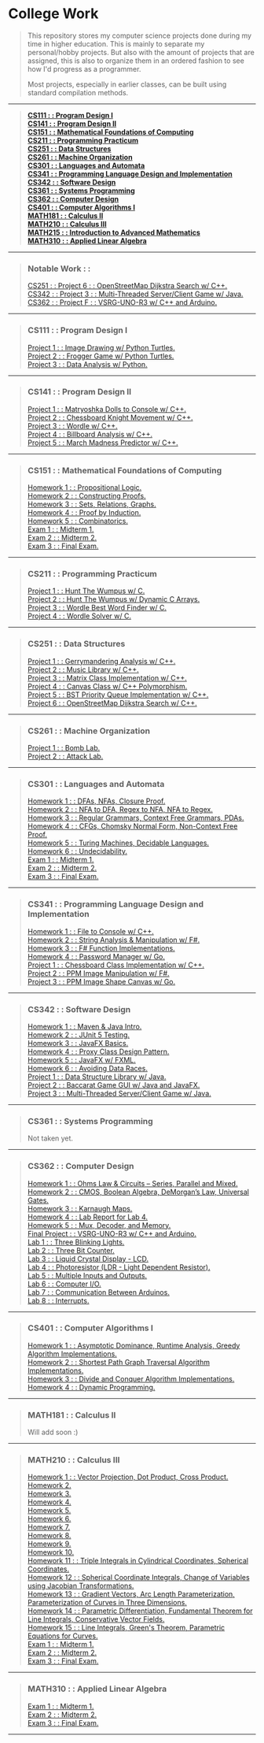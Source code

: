 # College Work
> This repository stores my computer science projects done during my time in higher education.
> This is mainly to separate my personal/hobby projects.
> But also with the amount of projects that are assigned,
> this is also to organize them in an ordered fashion to see how I'd progress as a programmer.
> 
> Most projects, especially in earlier classes, can be built using standard compilation methods.
---
> [**CS111 : : Program Design I**](#cs111---program-design-i "CS111")   
> [**CS141 : : Program Design II**](#cs141---program-design-ii "CS141")  
> [**CS151 : : Mathematical Foundations of Computing**](#cs151---mathematical-foundations-of-computing "CS151")  
> [**CS211 : : Programming Practicum**](#cs211---programming-practicum "CS211")  
> [**CS251 : : Data Structures**](#cs251---data-structures "CS251")  
> [**CS261 : : Machine Organization**](#cs261---machine-organization "CS261")  
> [**CS301 : : Languages and Automata**](#cs301---languages-and-automata "CS301")  
> [**CS341 : : Programming Language Design and Implementation**](#cs341---programming-language-design-and-implementation "CS341")  
> [**CS342 : : Software Design**](#cs342---software-design "CS342")  
> [**CS361 : : Systems Programming**](#cs361---systems-programming "CS361")  
> [**CS362 : : Computer Design**](#cs362---computer-design "CS362")  
> [**CS401 : : Computer Algorithms I**](#cs401---computer-algorithms-i "CS401")  
> [**MATH181 : : Calculus II**](#math181---calculus-ii "MATH181")  
> [**MATH210 : : Calculus III**](#math210---calculus-iii "MATH210")  
> [**MATH215 : : Introduction to Advanced Mathematics**](#math215---introduction-to-advanced-mathematics "MATH215")  
> [**MATH310 : : Applied Linear Algebra**](#math310---applied-linear-algebra "MATH310")
---  
> ### Notable Work : :  
> [CS251 : : Project 6 : : OpenStreetMap Dijkstra Search w/ C++.](https://github.com/typeRYOON/College-Work/tree/main/CS251/Project-6 "CS251-Project-6")  
> [CS342 : : Project 3 : : Multi-Threaded Server/Client Game w/ Java.](https://github.com/typeRYOON/College-Work/tree/main/CS342/Projects/Project-3 "Project 3")  
> [CS362 : : Project F : : VSRG-UNO-R3 w/ C++ and Arduino.](https://github.com/typeRYOON/VSRG-UNO-R3 "VSRG-UNO-R3")  
---
> ### CS111 : : Program Design I
> [Project 1 : : Image Drawing w/ Python Turtles.](https://github.com/typeRYOON/College-Work/tree/main/CS111/Project-1 "CS111-Project-1")  
> [Project 2 : : Frogger Game w/ Python Turtles.](https://github.com/typeRYOON/College-Work/tree/main/CS111/Project-2 "CS111-Project-2")  
> [Project 3 : : Data Analysis w/ Python.](https://github.com/typeRYOON/College-Work/tree/main/CS111/Project-3 "CS111-Project-3")
---
> ### CS141 : : Program Design II
> [Project 1 : : Matryoshka Dolls to Console w/ C++.](https://github.com/typeRYOON/College-Work/blob/main/CS141/Project-1 "CS141-Project-1")  
> [Project 2 : : Chessboard Knight Movement w/ C++.](https://github.com/typeRYOON/College-Work/blob/main/CS141/Project-2 "CS141-Project-2")  
> [Project 3 : : Wordle w/ C++.](https://github.com/typeRYOON/College-Work/blob/main/CS141/Project-3 "CS141-Project-3")  
> [Project 4 : : Billboard Analysis w/ C++.](https://github.com/typeRYOON/College-Work/blob/main/CS141/Project-4 "CS141-Project-4")  
> [Project 5 : : March Madness Predictor w/ C++.](https://github.com/typeRYOON/College-Work/blob/main/CS141/Project-5 "CS141-Project-5")
---
> ### CS151 : : Mathematical Foundations of Computing
> [Homework 1 : : Propositional Logic.](https://github.com/typeRYOON/College-Work/blob/main/CS151/Homework/HW-1/CS151-HW-1.pdf "CS151-HW-1")  
> [Homework 2 : : Constructing Proofs.](https://github.com/typeRYOON/College-Work/blob/main/CS151/Homework/HW-2/CS151-HW-2.pdf "CS151-HW-2")  
> [Homework 3 : : Sets, Relations, Graphs.](https://github.com/typeRYOON/College-Work/blob/main/CS151/Homework/HW-3/CS151-HW-3.pdf "CS151-HW-3")  
> [Homework 4 : : Proof by Induction.](https://github.com/typeRYOON/College-Work/blob/main/CS151/Homework/HW-4/CS151-HW-4.pdf "CS151-HW-4")  
> [Homework 5 : : Combinatorics.](https://github.com/typeRYOON/College-Work/blob/main/CS151/Homework/HW-5/CS151-HW-5.pdf "CS151-HW-5")  
> [Exam 1 : : Midterm 1.](https://github.com/typeRYOON/College-Work/blob/main/CS151/Exams/Exam-1/CS151-Exam-1.pdf "CS151-Exam-1")  
> [Exam 2 : : Midterm 2.](https://github.com/typeRYOON/College-Work/blob/main/CS151/Exams/Exam-2/CS151-Exam-2.pdf "CS151-Exam-2")  
> [Exam 3 : : Final Exam.](https://github.com/typeRYOON/College-Work/blob/main/CS151/Exams/Exam-3/CS151-Exam-3.pdf "CS151-Exam-3")  
---
> ### CS211 : : Programming Practicum
> [Project 1 : : Hunt The Wumpus w/ C.](https://github.com/typeRYOON/College-Work/tree/main/CS211/Project-1 "CS211-Project-1")  
> [Project 2 : : Hunt The Wumpus w/ Dynamic C Arrays.](https://github.com/typeRYOON/College-Work/tree/main/CS211/Project-2 "CS211-Project-2")  
> [Project 3 : : Wordle Best Word Finder w/ C.](https://github.com/typeRYOON/College-Work/tree/main/CS211/Project-3 "CS211-Project-3")  
> [Project 4 : : Wordle Solver w/ C.](https://github.com/typeRYOON/College-Work/blob/main/CS211/Project-4 "CS211-Project-4")
---
> ### CS251 : : Data Structures
> [Project 1 : : Gerrymandering Analysis w/ C++.](https://github.com/typeRYOON/College-Work/tree/main/CS251/Project-1 "CS251-Project-1")  
> [Project 2 : : Music Library w/ C++.](https://github.com/typeRYOON/College-Work/tree/main/CS251/Project-2 "CS251-Project-2")  
> [Project 3 : : Matrix Class Implementation w/ C++.](https://github.com/typeRYOON/College-Work/tree/main/CS251/Project-3 "CS251-Project-3")  
> [Project 4 : : Canvas Class w/ C++ Polymorphism.](https://github.com/typeRYOON/College-Work/tree/main/CS251/Project-4 "CS251-Project-4")  
> [Project 5 : : BST Priority Queue Implementation w/ C++.](https://github.com/typeRYOON/College-Work/tree/main/CS251/Project-5 "CS251-Project-5")  
> [Project 6 : : OpenStreetMap Dijkstra Search w/ C++.](https://github.com/typeRYOON/College-Work/tree/main/CS251/Project-6 "CS251-Project-6")  
---
> ### CS261 : : Machine Organization
> [Project 1 : : Bomb Lab.](https://github.com/typeRYOON/College-Work/tree/main/CS261/Bomb-Lab "CS261-Project-1")  
> [Project 2 : : Attack Lab.](https://github.com/typeRYOON/College-Work/tree/main/CS261/Attack-Lab "CS261-Project-2")
---
> ### CS301 : : Languages and Automata
> [Homework 1 : : DFAs, NFAs, Closure Proof.](https://github.com/typeRYOON/College-Work/blob/main/CS301/Homework/HW-1/CS301-HW-1.pdf "CS301-HW-1")  
> [Homework 2 : : NFA to DFA, Regex to NFA, NFA to Regex.](https://github.com/typeRYOON/College-Work/blob/main/CS301/Homework/HW-2/CS401-HW-2.pdf "CS301-HW-2")  
> [Homework 3 : : Regular Grammars, Context Free Grammars, PDAs.](https://github.com/typeRYOON/College-Work/blob/main/CS301/Homework/HW-3/CS301-HW-3.pdf "CS301-HW-3")  
> [Homework 4 : : CFGs, Chomsky Normal Form, Non-Context Free Proof.](https://github.com/typeRYOON/College-Work/blob/main/CS301/Homework/HW-4/CS301-HW-4.pdf "CS301-HW-4")  
> [Homework 5 : : Turing Machines, Decidable Languages.](https://github.com/typeRYOON/College-Work/blob/main/CS301/Homework/HW-5/CS301-HW-5.pdf "CS301-HW-5")  
> [Homework 6 : : Undecidability.](https://github.com/typeRYOON/College-Work/blob/main/CS301/Homework/HW-6/CS401-HW-6.pdf "CS301-HW-6")  
> [Exam 1 : : Midterm 1.](https://github.com/typeRYOON/College-Work/blob/main/CS301/Exams/Exam-1/CS301-Exam-1.pdf "CS301-Exam-1")  
> [Exam 2 : : Midterm 2.](https://github.com/typeRYOON/College-Work/blob/main/CS301/Exams/Exam-2/CS301-Exam-2.pdf "CS301-Exam-2")  
> [Exam 3 : : Final Exam.](https://github.com/typeRYOON/College-Work/blob/main/CS301/Exams/Exam-3/CS301-Exam-3.pdf "CS301-Exam-3")  
---
> ### CS341 : : Programming Language Design and Implementation
> [Homework 1 : : File to Console w/ C++.](https://github.com/typeRYOON/College-Work/tree/main/CS341/Homework/HW-1 "CS341-HW-1")  
> [Homework 2 : : String Analysis & Manipulation w/ F#.](https://github.com/typeRYOON/College-Work/tree/main/CS341/Homework/HW-2 "CS341-HW-2")  
> [Homework 3 : : F# Function Implementations.](https://github.com/typeRYOON/College-Work/tree/main/CS341/Homework/HW-3 "CS341-HW-3")  
> [Homework 4 : : Password Manager w/ Go.](https://github.com/typeRYOON/College-Work/tree/main/CS341/Homework/HW-4 "CS341-HW-4")  
> [Project 1 : : Chessboard Class Implementation w/ C++.](https://github.com/typeRYOON/College-Work/tree/main/CS341/Projects/Project-1 "CS341-Project-1")  
> [Project 2 : : PPM Image Manipulation w/ F#.](https://github.com/typeRYOON/College-Work/tree/main/CS341/Projects/Project-2 "CS341-Project-2")  
> [Project 3 : : PPM Image Shape Canvas w/ Go.](https://github.com/typeRYOON/College-Work/tree/main/CS341/Projects/Project-3 "CS341-Project-3")  
---
> ### CS342 : : Software Design
> [Homework 1 : : Maven & Java Intro.](https://github.com/typeRYOON/College-Work/blob/main/CS342/Homework/HW-1 "CS342-HW-1")  
> [Homework 2 : : JUnit 5 Testing.](https://github.com/typeRYOON/College-Work/blob/main/CS342/Homework/HW-2 "CS342-HW-2")  
> [Homework 3 : : JavaFX Basics.](https://github.com/typeRYOON/College-Work/blob/main/CS342/Homework/HW-3 "CS342-HW-3")  
> [Homework 4 : : Proxy Class Design Pattern.](https://github.com/typeRYOON/College-Work/blob/main/CS342/Homework/HW-4 "CS342-HW-4")  
> [Homework 5 : : JavaFX w/ FXML.](https://github.com/typeRYOON/College-Work/blob/main/CS342/Homework/HW-5 "CS342-HW-5")  
> [Homework 6 : : Avoiding Data Races.](https://github.com/typeRYOON/College-Work/blob/main/CS342/Homework/HW-6 "CS342-HW-6")  
> [Project 1 : : Data Structure Library w/ Java.](https://github.com/typeRYOON/College-Work/tree/main/CS342/Projects/Project-1 "Project 1")  
> [Project 2 : : Baccarat Game GUI w/ Java and JavaFX.](https://github.com/typeRYOON/College-Work/tree/main/CS342/Projects/Project-2 "Project 2")  
> [Project 3 : : Multi-Threaded Server/Client Game w/ Java.](https://github.com/typeRYOON/College-Work/tree/main/CS342/Projects/Project-3 "Project 3")  
---
> ### CS361 : : Systems Programming
> Not taken yet.
---
> ### CS362 : : Computer Design
> [Homework 1 : :  Ohms Law & Circuits – Series, Parallel and Mixed.](https://github.com/typeRYOON/College-Work/tree/main/CS362/Homework/HW-1/CS362-HW-1.pdf "CS362-HW-1")  
> [Homework 2 : : CMOS, Boolean Algebra, DeMorgan’s Law, Universal Gates.](https://github.com/typeRYOON/College-Work/tree/main/CS362/Homework/HW-2/CS362-HW-2.pdf "CS362-HW-2")  
> [Homework 3 : : Karnaugh Maps.](https://github.com/typeRYOON/College-Work/tree/main/CS362/Homework/HW-3/CS362-HW-3.pdf "CS362-HW-3")  
> [Homework 4 : : Lab Report for Lab 4.](https://github.com/typeRYOON/College-Work/tree/main/CS362/Homework/HW-4/CS362-HW-4.pdf "CS362-HW-4")  
> [Homework 5 : : Mux, Decoder, and Memory.](https://github.com/typeRYOON/College-Work/tree/main/CS362/Homework/HW-5/CS362-HW-5.pdf "CS362-HW-5")  
> [Final Project : : VSRG-UNO-R3 w/ C++ and Arduino.](https://github.com/typeRYOON/VSRG-UNO-R3 "VSRG-UNO-R3")  
> [Lab 1 : : Three Blinking Lights.](https://github.com/typeRYOON/College-Work/tree/main/CS362/Labs/Lab-01 "CS362-Lab-1")  
> [Lab 2 : : Three Bit Counter.](https://github.com/typeRYOON/College-Work/tree/main/CS362/Labs/Lab-02 "CS362-Lab-2")  
> [Lab 3 : : Liquid Crystal Display - LCD.](https://github.com/typeRYOON/College-Work/tree/main/CS362/Labs/Lab-03 "CS362-Lab-3")  
> [Lab 4 : : Photoresistor (LDR - Light Dependent Resistor).](https://github.com/typeRYOON/College-Work/tree/main/CS362/Labs/Lab-04 "CS362-Lab-4")  
> [Lab 5 : : Multiple Inputs and Outputs.](https://github.com/typeRYOON/College-Work/tree/main/CS362/Labs/Lab-05 "CS362-Lab-5")  
> [Lab 6 : : Computer I/O.](https://github.com/typeRYOON/College-Work/tree/main/CS362/Labs/Lab-06 "CS362-Lab-6")  
> [Lab 7 : : Communication Between Arduinos.](https://github.com/typeRYOON/College-Work/tree/main/CS362/Labs/Lab-07 "CS362-Lab-7")  
> [Lab 8 : : Interrupts.](https://github.com/typeRYOON/College-Work/tree/main/CS362/Labs/Lab-08 "CS362-Lab-8")  
---
> ### CS401 : : Computer Algorithms I
> [Homework 1 : : Asymptotic Dominance, Runtime Analysis, Greedy Algorithm Implementations.](https://github.com/typeRYOON/College-Work/blob/main/CS401/HW-1/CS401-HW-1.pdf "CS401-HW-1")  
> [Homework 2 : : Shortest Path Graph Traversal Algorithm Implementations.](https://github.com/typeRYOON/College-Work/blob/main/CS401/HW-2/CS401-HW-2.pdf "CS401-HW-2")  
> [Homework 3 : : Divide and Conquer Algorithm Implementations.](https://github.com/typeRYOON/College-Work/blob/main/CS401/HW-3/CS401-HW-3.pdf "CS401-HW-3")   
> [Homework 4 : : Dynamic Programming.](https://github.com/typeRYOON/College-Work/blob/main/CS401/HW-4/CS401-HW-4.pdf "CS401-HW-4")   
---
> ### MATH181 : : Calculus II
> Will add soon :)
---
> ### MATH210 : : Calculus III
> [Homework 1 : : Vector Projection, Dot Product, Cross Product.](https://github.com/typeRYOON/College-Work/tree/main/MATH210/Homework/HW-01/MATH210-HW-01.pdf "MATH210-HW-1")  
> [Homework 2.](https://github.com/typeRYOON/College-Work/tree/main/MATH210/Homework/HW-02/MATH210-HW-02.pdf "MATH210-HW-2")  
> [Homework 3.](https://github.com/typeRYOON/College-Work/tree/main/MATH210/Homework/HW-03/MATH210-HW-03.pdf "MATH210-HW-3")  
> [Homework 4.](https://github.com/typeRYOON/College-Work/tree/main/MATH210/Homework/HW-04/MATH210-HW-04.pdf "MATH210-HW-4")  
> [Homework 5.](https://github.com/typeRYOON/College-Work/tree/main/MATH210/Homework/HW-05/MATH210-HW-05.pdf "MATH210-HW-5")  
> [Homework 6.](https://github.com/typeRYOON/College-Work/tree/main/MATH210/Homework/HW-06/MATH210-HW-06.pdf "MATH210-HW-6")  
> [Homework 7.](https://github.com/typeRYOON/College-Work/tree/main/MATH210/Homework/HW-07/MATH210-HW-07.pdf "MATH210-HW-7")  
> [Homework 8.](https://github.com/typeRYOON/College-Work/tree/main/MATH210/Homework/HW-08/MATH210-HW-08.pdf "MATH210-HW-8")  
> [Homework 9.](https://github.com/typeRYOON/College-Work/tree/main/MATH210/Homework/HW-09/MATH210-HW-09.pdf "MATH210-HW-9")  
> [Homework 10.](https://github.com/typeRYOON/College-Work/tree/main/MATH210/Homework/HW-10/MATH210-HW-10.pdf "MATH210-HW-10")  
> [Homework 11 : : Triple Integrals in Cylindrical Coordinates, Spherical Coordinates.](https://github.com/typeRYOON/College-Work/tree/main/MATH210/Homework/HW-11/MATH210-HW-11.pdf "MATH210-HW-11")  
> [Homework 12 : : Spherical Coordinate Integrals, Change of Variables using Jacobian Transformations.](https://github.com/typeRYOON/College-Work/tree/main/MATH210/Homework/HW-12/MATH210-HW-12.pdf "MATH210-HW-12")  
> [Homework 13 : : Gradient Vectors, Arc Length Parameterization, Parameterization of Curves in Three Dimensions.](https://github.com/typeRYOON/College-Work/tree/main/MATH210/Homework/HW-13/MATH210-HW-13.pdf "MATH210-HW-13")  
> [Homework 14 : : Parametric Differentiation, Fundamental Theorem for Line Integrals, Conservative Vector Fields.](https://github.com/typeRYOON/College-Work/tree/main/MATH210/Homework/HW-14/MATH210-HW-14.pdf "MATH210-HW-14")  
> [Homework 15 : : Line Integrals, Green's Theorem, Parametric Equations for Curves.](https://github.com/typeRYOON/College-Work/tree/main/MATH210/Homework/HW-15/MATH210-HW-15.pdf "MATH210-HW-15")  
> [Exam 1 : : Midterm 1.](https://github.com/typeRYOON/College-Work/tree/main/MATH210/Exams/Exam-1/MATH210-Exam-1.pdf "MATH210-Exam-1")  
> [Exam 2 : : Midterm 2.](https://github.com/typeRYOON/College-Work/tree/main/MATH210/Exams/Exam-2/MATH210-Exam-2.pdf "MATH210-Exam-2")   
> [Exam 3 : : Final Exam.](https://github.com/typeRYOON/College-Work/tree/main/MATH210/Exams/Exam-3/MATH210-Exam-3.pdf "MATH210-Exam-3")   
---
> ### MATH310 : : Applied Linear Algebra
> [Exam 1 : : Midterm 1.](https://github.com/typeRYOON/College-Work/tree/main/MATH310/Exams/Exam-1/MATH310-Exam-1.pdf "MATH310-Exam-1")  
> [Exam 2 : : Midterm 2.](https://github.com/typeRYOON/College-Work/tree/main/MATH310/Exams/Exam-1/MATH310-Exam-2.pdf "MATH310-Exam-2")   
> [Exam 3 : : Final Exam.](https://github.com/typeRYOON/College-Work/tree/main/MATH310/Exams/Exam-1/MATH310-Exam-3.pdf "MATH310-Exam-3")  
---
